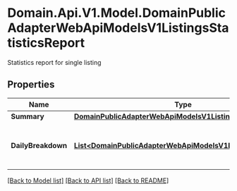 # Domain.Api.V1.Model.DomainPublicAdapterWebApiModelsV1ListingsStatisticsReport
Statistics report for single listing
## Properties

Name | Type | Description | Notes
------------ | ------------- | ------------- | -------------
**Summary** | [**DomainPublicAdapterWebApiModelsV1ListingsStatistics**](DomainPublicAdapterWebApiModelsV1ListingsStatistics.md) |  | [optional] 
**DailyBreakdown** | [**List&lt;DomainPublicAdapterWebApiModelsV1ListingsStatistics&gt;**](DomainPublicAdapterWebApiModelsV1ListingsStatistics.md) | Listing statistic breakdown for the period | [optional] 

[[Back to Model list]](../README.md#documentation-for-models) [[Back to API list]](../README.md#documentation-for-api-endpoints) [[Back to README]](../README.md)

